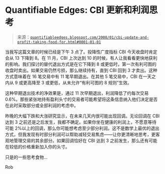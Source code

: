 <!--yml

category: 未分类

date: 2024-05-18 08:36:10

-->

# Quantifiable Edges: CBI 更新和利润思考

> 来源：[`quantifiableedges.blogspot.com/2008/01/cbi-update-and-profit-taking-food-for.html#0001-01-01`](http://quantifiableedges.blogspot.com/2008/01/cbi-update-and-profit-taking-food-for.html#0001-01-01)

当我写这篇文章的时候已经是下午 3 点了。投降性广度指标 CBI 今天收盘时肯定会从 13 下降到 8。在 11 月，CBI 上次达到 10 的时候，有人让我看看更快地获利的影响。我们探讨的替代退出方式是在它下降到 8 或更低时，第一次有利可图的收盘时卖出。如果交易仍然亏损，那么继续持有，直到 CBI 回到 3 才卖出。这种方式意味着在 16 笔交易中有 11 笔早期退出。在其他 5 笔交易中，CBI 在一天之内从 9 或更高降至 3 或更低，从未允许“有利可图的 8 规则”生效。

这种早期退出技术的净效果是，通过 11 次早期退出，利润降低了约每次交易 0.6%。那些紧张地持有盈利头寸的交易者可能希望将这条信息纳入他们决定是否在此时采取部分或全部利润的考虑中。

昨晚的大幅下跌和大涨研究显示，在未来几天内很可能出现回调。无论回调在 CBI 达到 3 之前还是之后发生，我都不确定。如果你坐在健康的利润上，不愿意等待可能 2%以上的回调，那么你可能想考虑至少部分利润。这不是数学上最优的退出方式，但我发现有时部分利润可以帮助减轻交易焦虑——让你更清晰地思考，更客观地管理交易的其余部分。如果回调恰好在 CBI 达到 3 之前发生，那么还有可能在较低的价格重新加入你的头寸。

只是的一些思考食物…

Rob
